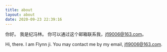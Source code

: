 ```yaml
---
title: about
layout: about
date: 2020-09-23 22:39:16
---
```


你好。 我是纪冯林。 你可以通过这个邮箱联系我，jfl9006@163.com。

Hi, there. I am Flynn ji. You may contact me by my email, jfl9006@163.com.
